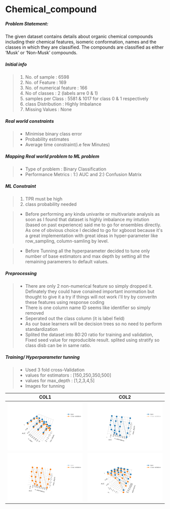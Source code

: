 # Chemical_compound
##### Problem Statement:
The given dataset contains details about organic chemical compounds including their chemical features, isomeric conformation, names and the classes in which they are classified. The compounds are classified as either ‘Musk’ or ‘Non-Musk’ compounds.

##### Initial info
>1. No. of sample            : 6598
>2. No. of Feature           : 169
>3. No. of numerical feature : 166
>3. No of classes            : 2 (labels arre 0 & 1)
>4. samples per Class  : 5581 & 1017 for class 0 & 1 respectively
>5. class Distribution : Highly Imbalance
>6. Missing Values     : None

##### Real world constraints
>* Minimise binary class error
>* Probability estimates
>* Average time constraint(i.e few Minutes)


##### Mapping Real world problem to ML problem
>* Type of problem : Binary Classification
>* Performance Metrics : 1:) AUC and 2:) Confusion Matrix
##### ML Constraint
>1.  TPR  must be high
>2.  class probability needed

>* Before performing any kinda univarite or multivariate analysis as soon as I found that dataset is highly imbalance my intution (based on past experience) said me to go for ensembles directly. As one of obvious choice I decided to go for xgboost because it's a great implementation with great ideas in hyper-parameter like row_sampling, column-samling by level.

>* Before Tunning all the hyperparameter decided to tune only number of base estimators and max depth by setting all the remaining paramerers to default values.

##### Preprocessing
>* There are only 2 non-numerical feature so simply dropped it. Definately they could have conained important inormation but thought to give it a try if things will not work i'll try by converitn these features using response coding
>* There is one column name ID seems like identifier so simply removed
>* Seperated out the class column (it is label field)
>* As our base learners will be decision trees so no need to perform standardization
>* Splited the dataset into 80:20 ratio for training and validation, Fixed seed value for reproducible result. splited using stratify so class disb can be in same ratio.

##### Training/ Hyperparameter tunning
>* Used 3 fold cross-Validation
>* values for estimators : [150,250,350,500]
>* values for max_depth  : [1,2,3,4,5]
>* Images for tunning

|COL1|COL2|
|----|----|
|!['Reload'](https://github.com/vbrail/Chemical_compound/blob/master/images/newplot%20(1).png)|!['Reload'](https://github.com/vbrail/Chemical_compound/blob/master/images/newplot%20(2).png)|
|![alt text](https://github.com/vbrail/Chemical_compound/blob/master/images/newplot%20(3).png)|![alt text](https://github.com/vbrail/Chemical_compound/blob/master/images/newplot.png)|




